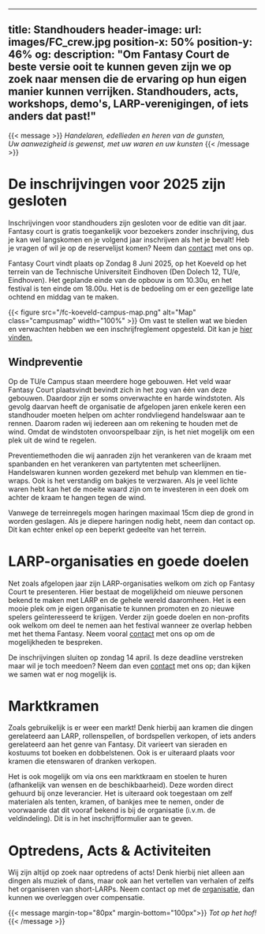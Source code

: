 
---
title: Standhouders
header-image:
  url: images/FC_crew.jpg
  position-x: 50%
  position-y: 46%
og:
  description: "Om Fantasy Court de beste versie ooit te kunnen geven zijn we op zoek naar mensen die de ervaring op hun eigen manier kunnen verrijken. Standhouders, acts, workshops, demo's, LARP-verenigingen, of iets anders dat past!"
---

{{< message >}}
  _Handelaren, edellieden en heren van de gunsten,_ \
  _Uw aanwezigheid is gewenst, met uw waren en uw kunsten_
{{< /message >}}

<!--# Standhouders Editie 2025
Om Fantasy Court nog beter te maken zijn wij altijd op zoek naar meer mensen die ons evenement kunnen verrijken. Wij bieden jullie een geweldig, enthousiast publiek dat komt voor de sfeer en het gespecialiseerde aanbod. Want waar in Nederland vind je nou een festival dat zich vooral met LARP en gerelateerde zaken bezighoudt? Als je onze visie deelt kan je je inschrijven op [het inschrijfformulier](https://docs.google.com/forms/d/e/1FAIpQLSdgNXPGttfaqPzkXfZpr1McJyhMBjCHTCpDKVrfEfgqgnLUFQ/viewform?usp=sf_link). Heb je vragen? Neem dan [contact](mailto:standhouders@fantasycourt.nl) met ons op.
Fantasy Court vindt plaats op Zondag 8 Juni 2025, op het Koeveld op het terrein van de Technische Universiteit Eindhoven (Den Dolech 12, TU/e, Eindhoven). Het geplande einde van de opbouw is om 10.30u, en het festival is ten einde om 18.00u. Het is de bedoeling om er een gezellige late ochtend en middag van te maken.

{{< figure src="/fc-koeveld-campus-map.png" alt="Map" class="campusmap" width="100%" >}}
Om vast te stellen wat we bieden en verwachten hebben we een inschrijfreglement opgesteld. Dit kan je [hier vinden.](https://docs.google.com/document/d/1lWsQuVgl0SjMx5kb9iwUHwva5-iMHPq9/edit?usp=sharing&ouid=118033485815882455862&rtpof=true&sd=true)

<!--Bij vragen is het altijd mogelijk om contact met ons op te nemen via [standhouders@fantasycourt.nl](mailto:standhouders@fantasycourt.nl). Zo kijken wij graag of ook jij kan bijdragen aan een geweldig festival.-->


# De inschrijvingen voor 2025 zijn gesloten 
Inschrijvingen voor standhouders zijn gesloten voor de editie van dit jaar. Fantasy court is gratis toegankelijk voor bezoekers zonder inschrijving, dus je kan wel langskomen en je volgend jaar inschrijven als het je bevalt! Heb je vragen of wil je op de reservelijst komen? Neem dan [contact](mailto:standhouders@fantasycourt.nl) met ons op.

Fantasy Court vindt plaats op Zondag 8 Juni 2025, op het Koeveld op het terrein van de Technische Universiteit Eindhoven (Den Dolech 12, TU/e, Eindhoven). Het geplande einde van de opbouw is om 10.30u, en het festival is ten einde om 18.00u. Het is de bedoeling om er een gezellige late ochtend en middag van te maken.

{{< figure src="/fc-koeveld-campus-map.png" alt="Map" class="campusmap" width="100%" >}}
Om vast te stellen wat we bieden en verwachten hebben we een inschrijfreglement opgesteld. Dit kan je [hier vinden.](https://docs.google.com/document/d/1lWsQuVgl0SjMx5kb9iwUHwva5-iMHPq9/edit?usp=sharing&ouid=118033485815882455862&rtpof=true&sd=true)

## Windpreventie

Op de TU/e Campus staan meerdere hoge gebouwen. Het veld waar Fantasy Court plaatsvindt bevindt zich in het zog van één van deze gebouwen. Daardoor zijn er soms onverwachte en harde windstoten. Als gevolg daarvan heeft de organisatie de afgelopen jaren enkele keren een standhouder moeten helpen om achter rondvliegend handelswaar aan te rennen. Daarom raden wij iedereen aan om rekening te houden met de wind. Omdat de windstoten onvoorspelbaar zijn, is het niet mogelijk om een plek uit de wind te regelen.  

Preventiemethoden die wij aanraden zijn het verankeren van de kraam met spanbanden en het verankeren van partytenten met scheerlijnen. Handelswaren kunnen worden gezekerd met behulp van klemmen en tie-wraps. Ook is het verstandig om bakjes te verzwaren. Als je veel lichte waren hebt kan het de moeite waard zijn om te investeren in een doek om achter de kraam te hangen tegen de wind.

Vanwege de terreinregels mogen haringen maximaal 15cm diep de grond in worden geslagen. Als je diepere haringen nodig hebt, neem dan contact op. Dit kan echter enkel op een beperkt gedeelte van het terrein.


# LARP-organisaties en goede doelen
Net zoals afgelopen jaar zijn LARP-organisaties welkom om zich op Fantasy Court te presenteren. Hier bestaat de mogelijkheid om nieuwe personen bekend te maken met LARP en de gehele wereld daaromheen. Het is een mooie plek om je eigen organisatie te kunnen promoten en zo nieuwe spelers geïnteresseerd te krijgen. Verder zijn goede doelen en non-profits ook welkom om deel te nemen aan het festival wanneer ze overlap hebben met het thema Fantasy. Neem vooral  [contact](mailto:standhouders@fantasycourt.nl) met ons op om de mogelijkheden te bespreken.

<!-- Inschrijfkosten voor LARP-organisaties en goede doelen is €10,- mits er een (kleine) activiteit wordt georganiseerd door de vereniging. Dit kan een spelletje uit de LARP zijn, quests of bijvoorbeeld vertaalsleutels maken! Voor goede doelen zijn er geen inschrijfkosten. Larps en goede doelen  kunnen zelf een tent meenemen of een kraam huren tegen de normale kosten. Alternatief kunnen wij per organisatie maximaal één tafel gratis regelen. Het is toegestaan, en wordt zelfs aangemoedigd, om dingen als props en decoratie mee te nemen om zo je eigen hoekje verder te kunnen personaliseren.-->

De inschrijvingen sluiten op zondag 14 april. Is deze deadline verstreken maar wil je toch meedoen? Neem dan even [contact](mailto:standhouders@fantasycourt.nl) met ons op; dan kijken we samen wat er nog mogelijk is.

# Marktkramen
Zoals gebruikelijk is er weer een markt! Denk hierbij aan kramen die dingen gerelateerd aan LARP, rollenspellen, of bordspellen verkopen, of iets anders gerelateerd aan het genre van Fantasy. Dit varieert van sieraden en kostuums tot boeken en dobbelstenen. Ook is er uiteraard plaats voor kramen die etenswaren of dranken verkopen.

<!-- Inschrijfkosten voor marktkramen bedragen €20,-. In [overleg met de organisatie](mailto:organisatie@fantasycourt.nl?subject=Workshop%20Fantasy%20Court%202025) is het ook mogelijk om een workshop of demo te geven, waarbij inschrijfkosten in overleg verlaagd kunnen worden.-->

Het is ook mogelijk om via ons een marktkraam en stoelen te huren (afhankelijk van wensen en de beschikbaarheid). Deze worden direct gehuurd bij onze leverancier. Het is uiteraard ook toegestaan om zelf materialen als tenten, kramen, of bankjes mee te nemen, onder de voorwaarde dat dit vooraf bekend is bij de organisatie (i.v.m. de veldindeling). Dit is in het inschrijfformulier aan te geven.


# Optredens, Acts & Activiteiten
Wij zijn altijd op zoek naar optredens of acts! Denk hierbij niet alleen aan dingen als muziek of dans, maar ook aan het vertellen van verhalen of zelfs het organiseren van short-LARPs. Neem contact op met de [organisatie](mailto:optredens@fantasycourt.nl?subject=Optreden%20Fantasy%20Court%202025), dan kunnen we overleggen over compensatie.

{{< message margin-top="80px" margin-bottom="100px">}}
_Tot op het hof!_
{{< /message >}}

